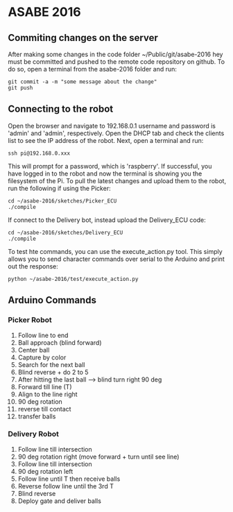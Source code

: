 # ASABE 2016

## Commiting changes on the server
After making some changes in the code folder ~/Public/git/asabe-2016
hey must be committed and pushed to the remote code repository on github. 
To do so, open a terminal from the asabe-2016 folder and run:

    git commit -a -m "some message about the change"
    git push

## Connecting to the robot
Open the browser and navigate to 192.168.0.1
username and password is 'admin' and 'admin', respectively.
Open the DHCP tab and check the clients list to see the IP address of the robot.
Next, open a terminal and run:

    ssh pi@192.168.0.xxx

This will prompt for a password, which is 'raspberry'. If successful, you have logged in
to the robot and now the terminal is showing you the filesystem of the Pi.
To pull the latest changes and upload them to the robot, run the following if using the Picker:

    cd ~/asabe-2016/sketches/Picker_ECU
    ./compile

If connect to the Delivery bot, instead upload the Delivery_ECU code:

    cd ~/asabe-2016/sketches/Delivery_ECU
    ./compile

To test hte commands, you can use the execute_action.py tool. This simply allows you to send 
character commands over serial to the Arduino and print out the response:
 
    python ~/asabe-2016/test/execute_action.py

## Arduino Commands
### Picker Robot
1. Follow line to end
2. Ball approach (blind forward)
3. Center ball
4. Capture by color
5. Search for the next ball
6. Blind reverse + do 2 to 5
7. After hitting the last ball --> blind turn right 90 deg
8. Forward till line (T)
9. Align to the line right
10. 90 deg rotation
11. reverse till contact
12. transfer balls

### Delivery Robot
1. Follow line till intersection
2. 90 deg rotation right (move forward + turn until see line)
3. Follow line till intersection
4. 90 deg rotation left
5. Follow line until T then receive balls
6. Reverse follow line until the 3rd T
7. Blind reverse
8. Deploy gate and deliver balls
